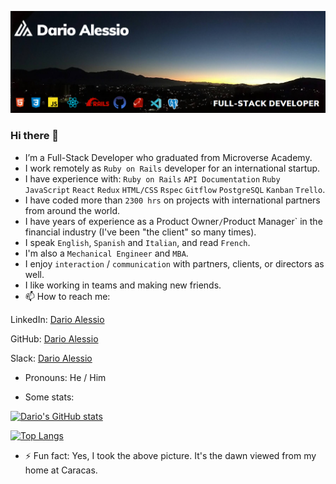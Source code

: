 ![](dario-portal.png)
### Hi there 👋

- I’m a Full-Stack Developer who graduated from Microverse Academy.
- I work remotely as `Ruby on Rails` developer for an international startup.
- I have experience with: `Ruby on Rails` `API Documentation` `Ruby` `JavaScript` `React` `Redux` `HTML/CSS` `Rspec` `Gitflow` `PostgreSQL` `Kanban` `Trello`.
- I have coded more than `2300 hrs` on projects with international partners from around the world.
- I have years of experience as a Product Owner` / `Product Manager` in the financial industry (I've been "the client" so many times). 
- I speak `English`, `Spanish` and `Italian`, and read `French`.
- I'm also a `Mechanical Engineer` and `MBA`.
- I enjoy `interaction` / `communication` with partners, clients, or directors as well.
- I like working in teams and making new friends.
- 📫 How to reach me: 

LinkedIn: [Dario Alessio](https://www.linkedin.com/in/dario-alessio-3a3b7911b/?locale=en_US)

GitHub: [Dario Alessio](https://github.com/DarioAlessioR)

Slack: [Dario Alessio](https://microverse-students.slack.com/team/U039GCFRK9B)

- Pronouns: He / Him

- Some stats:

[![Dario's GitHub stats](https://github-readme-stats.vercel.app/api?username=darioalessior)](https://github.com/darioalessior/github-readme-stats)

[![Top Langs](https://github-readme-stats.vercel.app/api/top-langs/?username=darioalessior)](https://github.com/darioalessior/github-readme-stats)

- ⚡ Fun fact: Yes, I took the above picture. It's the dawn viewed from my home at Caracas.
